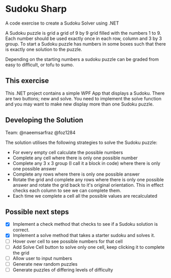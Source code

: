 # Sudoku Sharp
A code exercise to create a Sudoku Solver using .NET

A Sudoku puzzle is grid a grid of 9 by 9 grid filled with the numbers 1 to 9. Each number should be used exactly once in each row, column and 3 by 3 group. To start a Sudoku puzzle has numbers in some boxes such that there is exactly one solution to the puzzle.

Depending on the starting numbers a sudoku puzzle can be graded from easy to difficult, or tofu to sumo.

## This exercise
This .NET project contains a simple WPF App that displays a Sudoku. There are two buttons; new and solve. You need to implement the solve function and you may want to make new display more than one Sudoku puzzle.

## Developing the Solution
Team: @naeemsarfraz @foz1284

The solution utilises the following strategies to solve the Sudoku puzzle:
* For every empty cell calculate the possible numbers
* Complete any cell where there is only one possible number
* Complete any 3 x 3 group (I call it a block in code) where there is only one possible answer
* Complete any rows where there is only one possible answer
* Rotate the grid and complete any rows where there is only one possible answer and rotate the grid back to it's original orientation. This in effect checks each column to see we can complete them.
* Each time we complete a cell all the possible values are recalculated

## Possible next steps

* [x] Implement a check method that checks to see if a Sudoku solution is correct.
* [x] Implement a solve method that takes a starter sudoku and solves it.
* [ ] Hover over cell to see possible numbers for that cell
* [ ] Add Solve Cell button to solve only one cell, keep clicking it to complete the grid
* [ ] Allow user to input numbers
* [ ] Generate new random puzzles
* [ ] Generate puzzles of differing levels of difficulty
